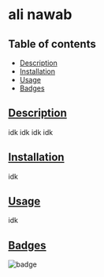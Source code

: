 
# ali nawab
    
## Table of contents

* [Description](#description)
* [Installation](#installation)
* [Usage](#usage)
* [Badges](#badges)
    
## [Description](#table-of-contents)

idk
idk
idk
idk

## [Installation](#table-of-contents)

idk

## [Usage](#table-of-contents)

idk

## [Badges](#table-of-contents)

![badge](https://img.shields.io/badge/license-agpl-brightorange)

